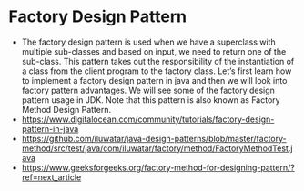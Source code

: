 # Factory Design Pattern

* The factory design pattern is used when we have a superclass with multiple sub-classes 
and based on input, we need to return one of the sub-class. This pattern takes out the responsibility 
of the instantiation of a class from the client program to the factory class. Let’s first learn how to 
implement a factory design pattern in java and then we will look into factory pattern advantages.
We will see some of the factory design pattern usage in JDK. Note that this pattern is also known 
as Factory Method Design Pattern.
* https://www.digitalocean.com/community/tutorials/factory-design-pattern-in-java
* https://github.com/iluwatar/java-design-patterns/blob/master/factory-method/src/test/java/com/iluwatar/factory/method/FactoryMethodTest.java
* https://www.geeksforgeeks.org/factory-method-for-designing-pattern/?ref=next_article